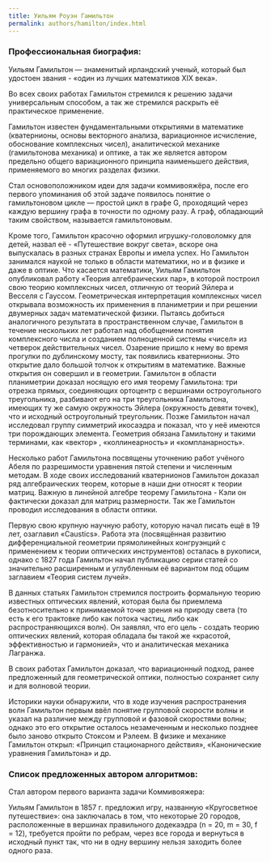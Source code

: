 ```yaml
---
title: Уильям Роуэн Гамильтон
permalink: authors/hamilton/index.html
---
```


### Профессиональная биография:

Уильям Гамильтон — знаменитый ирландский ученый, который был удостоен звания - «один из лучших математиков XIX века».

Во всех своих работах Гамильтон стремился к решению задачи универсальным способом, а так же стремился раскрыть её практическое применение.

Гамильтон известен фундаментальными открытиями в математике (кватернионы, основы векторного анализа, вариационное исчисление, обоснование комплексных чисел), аналитической механике (гамильтонова механика) и оптике, а так же является автором предельно общего вариационного принципа наименьшего действия, применяемого во многих разделах физики.

Стал основоположником идеи для задачи коммивояжёра, после его первого упоминания об этой задаче появилось понятие о гамильтоновом цикле — простой цикл в графе G, проходящий через каждую вершину графа в точности по одному разу.  А граф, обладающий таким свойством, называется гамильтоновым.

Кроме того, Гамильтон красочно оформил игрушку-головоломку для детей, назвал её - «Путешествие вокруг света», вскоре она выпускалась в разных странах Европы и имела успех.
Но Гамильтон занимался наукой не только в области математики, но и в физике и даже в оптике. Что касается математики, Уильям Гамильтон опубликовал работу «Теория алгебраических пар», в которой построил свою теорию комплексных чисел, отличную от теорий Эйлера и Весселя с Гауссом. Геометрическая интерпретация комплексных чисел открывала возможность их применения в планиметрии и при решении двумерных задач математической физики. Пытаясь добиться аналогичного результата в пространственном случае, Гамильтон в течение нескольких лет работал над обобщением понятия комплексного числа и созданием полноценной системы «чисел» из четверок действительных чисел. Озарение пришло к нему во время прогулки по дублинскому мосту, так появились кватернионы. Это открытие дало большой толчок к открытиям в  математике.
Важные открытия он совершил и в геометрии. Гамильтон в области планиметрии доказал носящую его имя теорему Гамильтона: три отрезка прямых, соединяющих ортоцентр с вершинами остроугольного треугольника, разбивают его на три треугольника Гамильтона, имеющих ту же самую окружность Эйлера (окружность девяти точек), что и исходный остроугольный треугольник. Позже Гамильтон начал исследовал группу симметрий икосаэдра и показал, что у неё имеются три порождающих элемента. Геометрия обязана Гамильтону и такими терминами, как «вектор» , «коллинеарность»  и «компланарность».

Несколько работ Гамильтона посвящены уточнению работ учёного Абеля по разрешимости уравнения пятой степени и численным методам. В ходе своих исследований кватернионов Гамильтон доказал ряд алгебраических теорем, которые в наши дни относят к теории матриц. Важную в линейной алгебре теорему Гамильтона - Кэли он фактически доказал для матриц размерности. Так же Гамильтон проводил исследования в области оптики.

Первую свою крупную научную работу, которую начал писать ещё в 19 лет, озаглавил «Caustics». Работа эта (посвящённая развитию дифференциальной геометрии прямолинейных конгруэнций с применением к теории оптических инструментов) осталась в рукописи, однако с 1827 года Гамильтон начал публикацию серии статей со значительно расширенным и углубленным её вариантом под общим заглавием «Теория систем лучей».

В данных статьях Гамильтон стремился построить формальную теорию известных оптических явлений, которая была бы приемлема безотносительно к принимаемой точке зрения на природу света (то есть к его трактовке либо как потока частиц, либо как распространяющихся волн). Он заявлял, что его цель - создать теорию оптических явлений, которая обладала бы такой же «красотой, эффективностью и гармонией», что и аналитическая механика Лагранжа.

В своих работах Гамильтон доказал, что вариационный подход, ранее предложенный для геометрической оптики, полностью сохраняет силу и для волновой теории.

Историки науки обнаружили, что в ходе изучения распространения волн Гамильтон первым ввёл понятие групповой скорости волны и указал на различие между групповой и фазовой скоростями волны; однако это его открытие осталось незамеченным и несколько позднее было заново открыто Стоксом и Рэлеем. В физике и механике Гамильтон открыл: «Принцип стационарного действия», «Канонические уравнения Гамильтона» и др.

### Список предложенных автором алгоритмов:

Стал автором первого варианта задачи Коммивояжера:

Уильям Гамильтон в 1857 г. предложил игру, названную «Кругосветное путешествие»:
она заключалась в том, что некоторые 20 городов, расположенные в вершинах правильного додекаэдра (n = 20, m = 30, f = 12), требуется пройти по ребрам, через все города и вернуться в исходный пункт так, что ни в одну вершину нельзя заходить более одного раза.
